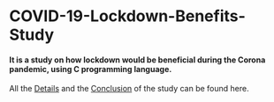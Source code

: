 # COVID-19-Lockdown-Benefits-Study

#### It is a study on how lockdown would be beneficial during the Corona pandemic, using C programming language. 
All the [Details](https://github.com/sakshimittal27/COVID-19-Lockdown-Benefits-Study/blob/master/Details%20of%20the%20Study.pdf) and the [Conclusion](https://github.com/sakshimittal27/COVID-19-Lockdown-Benefits-Study/blob/master/Conclusion%20of%20the%20Study.pdf)
  of the study can be found here. 
